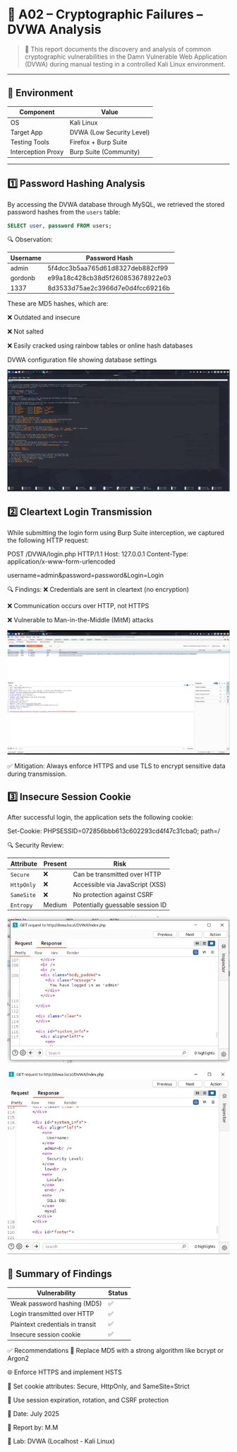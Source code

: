 # 🔐 A02 – Cryptographic Failures – DVWA Analysis

> 🔎 This report documents the discovery and analysis of common cryptographic vulnerabilities in the Damn Vulnerable Web Application (DVWA) during manual testing in a controlled Kali Linux environment.

---

## 📁 Environment

| Component           | Value                      |
|--------------------|----------------------------|
| OS                 | Kali Linux                 |
| Target App         | DVWA (Low Security Level)  |
| Testing Tools      | Firefox + Burp Suite       |
| Interception Proxy | Burp Suite (Community)     |

---

## 1️⃣ Password Hashing Analysis

By accessing the DVWA database through MySQL, we retrieved the stored password hashes from the `users` table:

```sql
SELECT user, password FROM users;
```
🔍 Observation:

| Username | Password Hash                    |
| -------- | -------------------------------- |
| admin    | 5f4dcc3b5aa765d61d8327deb882cf99 |
| gordonb  | e99a18c428cb38d5f260853678922e03 |
| 1337     | 8d3533d75ae2c3966d7e0d4fcc69216b |

These are MD5 hashes, which are:

❌ Outdated and insecure

❌ Not salted

❌ Easily cracked using rainbow tables or online hash databases

DVWA configuration file showing database settings

![DVWA ID](Screenshots/DVWA%20ID.png)

## 2️⃣ Cleartext Login Transmission
While submitting the login form using Burp Suite interception, we captured the following HTTP request:

POST /DVWA/login.php HTTP/1.1
Host: 127.0.0.1
Content-Type: application/x-www-form-urlencoded

username=admin&password=password&Login=Login

🔍 Findings:
❌ Credentials are sent in cleartext (no encryption)

❌ Communication occurs over HTTP, not HTTPS

❌ Vulnerable to Man-in-the-Middle (MitM) attacks

![Burp](Screenshots/Burp.png)

✅ Mitigation: Always enforce HTTPS and use TLS to encrypt sensitive data during transmission.

## 3️⃣ Insecure Session Cookie
After successful login, the application sets the following cookie:

Set-Cookie: PHPSESSID=072856bbb613c602293cd4f47c31cba0; path=/

🔍 Security Review:

| Attribute  | Present | Risk                             |
| ---------- | ------- | -------------------------------- |
| `Secure`   | ❌       | Can be transmitted over HTTP     |
| `HttpOnly` | ❌       | Accessible via JavaScript (XSS)  |
| `SameSite` | ❌       | No protection against CSRF       |
| `Entropy`  | Medium  | Potentially guessable session ID |

![Admin](Screenshots/Admin.png)

![systeminfo](Screenshots/systeminfo.png)
## 🧠 Summary of Findings

| Vulnerability                    | Status |
| -------------------------------- | ------ |
| Weak password hashing (MD5)      | ✅    |
| Login transmitted over HTTP      | ✅    |
| Plaintext credentials in transit | ✅     |
| Insecure session cookie          | ✅    |

✅ Recommendations
🔐 Replace MD5 with a strong algorithm like bcrypt or Argon2

🌐 Enforce HTTPS and implement HSTS

🍪 Set cookie attributes: Secure, HttpOnly, and SameSite=Strict

🧰 Use session expiration, rotation, and CSRF protection

📅 Date: July 2025

🧪 Report by: M.M

🔬 Lab: DVWA (Localhost - Kali Linux)
